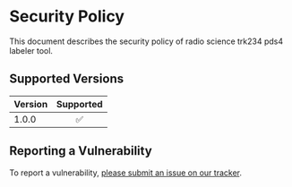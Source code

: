 # Security Policy

This document describes the security policy of radio science trk234 pds4 labeler tool.

## Supported Versions

| Version | Supported |
|:--------|:---------:|
| 1.0.0   | ✅        |



## Reporting a Vulnerability

To report a vulnerability, [please submit an issue on our tracker](https://github.com/NASA-PDS/radiosci-pds4/issues/new?template=vulnerability-issue.md).
